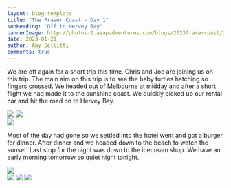```yaml
---
layout: blog-template
title: "The Fraser Coast - Day 1"
subHeading: "Off to Hervey Bay"
bannerImage: http://photos-2.asapadventures.com/blogs/2023frasercoast/2023-01-21/PXL_20230121_085529534.MP.jpg_compressed.JPEG
date: 2023-01-21
author: Amy Sellitti
comments: true
---
```


We are off again for a short trip this time. Chris and Joe are joining us on this trip. The main aim on this trip is to see the baby turtles hatching so fingers crossed. We headed out of Melbourne at midday and after a short flight we had made it to the sunshine coast. We quickly picked up our rental car and hit the road on to Hervey Bay.

<div class="grid-2c">
  <img src="http://photos-2.asapadventures.com/blogs/2023frasercoast/2023-01-21/PXL_20230121_041107982.MP.jpg_compressed.JPEG"/>
  <img src="http://photos-2.asapadventures.com/blogs/2023frasercoast/2023-01-21/PXL_20230121_042257743.MP.jpg_compressed.JPEG"/>
</div>
<div class="center-image"><img src="http://photos-2.asapadventures.com/blogs/2023frasercoast/2023-01-21/PXL_20230121_060205877.MP.jpg_compressed.JPEG" /></div>

Most of the day had gone so we settled into the hotel went and got a burger for dinner. After dinner and we headed down to the beach to watch the sunset. Last stop for the night was down to the icecream shop. We have an early morning tomorrow so quiet night tonight.

<div class="center-image"><img src="http://photos-2.asapadventures.com/blogs/2023frasercoast/2023-01-21/PXL_20230121_085757388.MP.jpg_compressed.JPEG" /></div>
<div class="grid-3c">
  <img src="http://photos-2.asapadventures.com/blogs/2023frasercoast/2023-01-21/PXL_20230121_091006031.MP.jpg_compressed.JPEG"/>
  <img src="http://photos-2.asapadventures.com/blogs/2023frasercoast/2023-01-21/PXL_20230121_085529534.MP.jpg_compressed.JPEG"/>
  <img src="http://photos-2.asapadventures.com/blogs/2023frasercoast/2023-01-21/PXL_20230121_091500170.jpg_compressed.JPEG"/>
</div>
